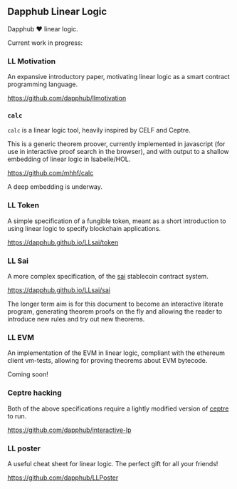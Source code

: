 ## Dapphub Linear Logic

Dapphub ❤ linear logic.

Current work in progress:


### LL Motivation

An expansive introductory paper, motivating linear logic as a smart
contract programming language.

<https://github.com/dapphub/llmotivation>


### `calc`

`calc` is a linear logic tool, heavily inspired by CELF and Ceptre.

This is a generic theorem proover, currently implemented in javascript
(for use in interactive proof search in the browser), and with output to
a shallow embedding of linear logic in Isabelle/HOL.

<https://github.com/mhhf/calc>

A deep embedding is underway.


### LL Token

A simple specification of a fungible token, meant as a short
introduction to using linear logic to specify blockchain
applications.

<https://dapphub.github.io/LLsai/token>


### LL Sai

A more complex specification, of the [sai] stablecoin contract system.

<https://dapphub.github.io/LLsai/sai>

The longer term aim is for this document to become an interactive
literate program, generating theorem proofs on the fly and allowing the
reader to introduce new rules and try out new theorems.

[sai]: https://github.com/makerdao/sai


### LL EVM

An implementation of the EVM in linear logic, compliant with the
ethereum client vm-tests, allowing for proving theorems about EVM
bytecode.

Coming soon!


### Ceptre hacking

Both of the above specifications require a lightly modified version of
[ceptre] to run.

<https://github.com/dapphub/interactive-lp>

[ceptre]: https://github.com/chrisamaphone/interactive-lp


### LL poster

A useful cheat sheet for linear logic. The perfect gift for all your
friends!

<https://github.com/dapphub/LLPoster>
